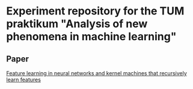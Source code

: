 # Experiment repository for the TUM praktikum "Analysis of new phenomena in machine learning" 

## Paper
[Feature learning in neural networks and kernel machines that recursively learn features](https://arxiv.org/abs/2212.13881)
